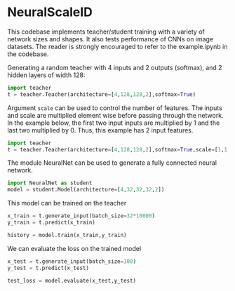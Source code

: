 # NeuralScaleID
This codebase implements teacher/student training with a variety of network sizes and shapes.  It also tests performance of CNNs on image datasets. The reader is strongly encouraged to refer to the example.ipynb in the codebase.

Generating a random teacher with 4 inputs and 2 outputs (softmax), and 2 hidden layers of width 128:
```python
import teacher
t = teacher.Teacher(architecture=[4,128,128,2],softmax=True)
```
Argument ```scale``` can be used to control the number of features. The inputs and scale are multiplied element wise before passing through the network. In the example below, the first two input inputs are multiplied by 1 and the last two multiplied by 0. Thus, this example has 2 input features.

```python
import teacher
t = teacher.Teacher(architecture=[4,128,128,2],softmax=True,scale=[1,1,0,0])
```

The module NeuralNet can be used to generate a fully connected neural network.
```python
import NeuralNet as student
model = student.Model(architecture=[4,32,32,32,2])
```
This model can be trained on the teacher 
```python
x_train = t.generate_input(batch_size=32*10000)
y_train = t.predict(x_train)

history = model.train(x_train,y_train)
```

We can evaluate the loss on the trained model
```python
x_test = t.generate_input(batch_size=100)
y_test = t.predict(x_test)

test_loss = model.evaluate(x_test,y_test)
```
